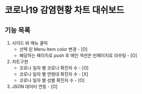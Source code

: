# 코로나19 감염현황 차트 대쉬보드


## 기능 목록
1. 사이드 바 메뉴 클릭
    - 선택 된 Menu Item color 변경 - [O]  
    - 해당하는 페이지로 push 후 메인 섹션은 빈페이지로 라우팅 - [O] 
2. 차트구현
    - 코로나 일자 별 코로나 확진자 수 - [O] 
    - 코로나 일자 별 연령대 확진자 수 - [X] 
    - 코로나 일자 별 성별 확진자 수  - [O]
3. JSON 데이터 연동 - [O]